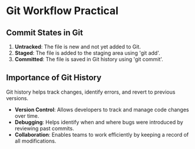 # Git Workflow Practical
## Commit States in Git
1. **Untracked**: The file is new and not yet added to Git.
2. **Staged**: The file is added to the staging area using 'git add'.
3. **Committed**: The file is saved in Git history using 'git commit'.
## Importance of Git History
Git history helps track changes, identify errors, and revert to previous versions.
- **Version Control**: Allows developers to track and manage code changes over time.
- **Debugging**: Helps identify when and where bugs were introduced by reviewing past commits.
- **Collaboration**: Enables teams to work efficiently by keeping a record of all modifications.
